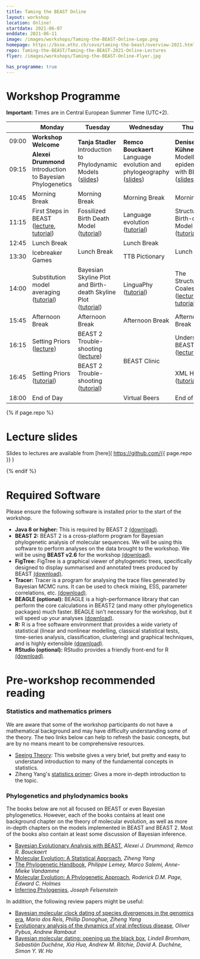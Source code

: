 ```yaml
---
title: Taming the BEAST Online
layout: workshop
location: Online!
startdate: 2021-06-07
enddate: 2021-06-11
image: /images/workshops/Taming-the-BEAST-Online-Logo.png
homepage: https://bsse.ethz.ch/cevo/taming-the-beast/overview-2021.html
repo: Taming-the-BEAST/Taming-the-BEAST-2021-Online-Lectures
flyer: /images/workshops/Taming-the-BEAST-Online-Flyer.jpg

has_programme: true
---
```


# Workshop Programme

**Important:** Times are in Central European Summer Time (UTC+2).

<table>
<thead>

<tr>
<th></th>
<th> Monday
<th> Tuesday
<th> Wednesday
<th> Thursday
<th> Friday
</tr>

</thead>

<tbody>

<tr>
<td> 09:00</td>
<td> <b> Workshop Welcome </b> </td>
<td rowspan="2" class="invited-lecture"> <b>Tanja Stadler</b> <br> Introduction to Phylodynamic Models (<a href="https://github.com/Taming-the-BEAST/Taming-the-BEAST-2021-Online-Lectures/raw/master/Day2_Phylodynamics_-_Tanja_Stadler.pdf">slides</a>) </td>
<td rowspan="2" class="invited-lecture"> <b>Remco Bouckaert </b> <br> Language evolution and phylogeography
(<a href="https://github.com/Taming-the-BEAST/Taming-the-BEAST-2021-Online-Lectures/raw/master/Day3_Culture_Phylogeography_ModelSel_-_Remco_Bouckaert.pdf">slides</a>)</td>
<td rowspan="2" class="invited-lecture"> <b>Denise Kühnert</b> <br> Modelling epidemics with BEAST 2
(<a href="https://github.com/Taming-the-BEAST/Taming-the-BEAST-2021-Online-Lectures/raw/master/Day4_Structured_Phylodynamics_-_Denise_Kuehnert.pdf">slides</a>)</td>
<td rowspan="2" class="lecture"> <b>Tim Vaughan</b> <br> Epidemic trajectory inference (<a href="https://github.com/Taming-the-BEAST/Taming-the-BEAST-2021-Online-Lectures/blob/master/Day5_Trajectories_-_Tim_Vaughan.pdf">slides</a>)</td>
</tr>

<tr>
<td> 09:15 </td>
<td class="invited-lecture"> <b>Alexei Drummond</b> <br> Introduction to Bayesian Phylogenetics </td>
</tr>

<tr>
<td> 10:45 </td>
<td class="food" > Morning Break </td>
<td class="food" > Morning Break </td>
<td class="food" > Morning Break </td>
<td class="food" > Morning Break </td>
<td class="food" > Morning Break </td>
</tr>


<tr>
<td> 11:15 </td>
<td class="tutorial">
    First Steps in BEAST <br>
     (<a href="https://github.com/Taming-the-BEAST/Taming-the-BEAST-2021-Online-Lectures/raw/master/Day1_First_Steps_-_Ceci_Valenzuela.pdf">lecture</a>, <a href="https://taming-the-beast.org/tutorials/Introduction-to-BEAST2/">tutorial</a>)
     </td>
<td class="tutorial"> Fossilized Birth Death Model <br>
     (<a href="https://taming-the-beast.org/tutorials/FBD-tutorial/">tutorial</a>) </td>
<td class="tutorial"> Language evolution <br>
     (<a href="https://taming-the-beast.org/tutorials/LanguagePhylogenies/">tutorial</a>) </td>
<td class="tutorial"> Structured Birth-death Model <br>
     (<a href="https://taming-the-beast.org/tutorials/Structured-birth-death-model/">tutorial</a>) </td>
<td class="tutorial"> StarBEAST 2 <br>
     (<a href="https://taming-the-beast.org/tutorials/starbeast2-tutorial/">tutorial</a>) </td>
</tr>

<tr>
<td> 12:45 </td>
<td class="food">Lunch Break</td>
<td class="food" rowspan="2">Lunch Break</td>
<td class="food">Lunch Break</td>
<td class="food" rowspan="2">Lunch Break</td>
<td class="food" rowspan="2">Lunch Break</td>
</tr>

<tr>
<td> 13:30 </td>
<td class="social">Icebreaker Games</td>
<td class="social">TTB Pictionary</td>
</tr>

<tr>
<td> 14:00 </td>
<td class="tutorial"> Substitution model averaging <br>
     (<a href="https://taming-the-beast.org/tutorials/Substitution-model-averaging/">tutorial</a>) </td>
<td class="tutorial"> Bayesian Skyline Plot and Birth-death Skyline Plot<br>
     (<a href="https://taming-the-beast.org/tutorials/Skyline-plots/">tutorial</a>) </td>
<td class="tutorial"> LinguaPhy (<a href="https://linguaphylo.github.io/tutorials/time-stamped-data/">tutorial</a>) </td>
<td class="tutorial"> The Structured Coalescent <br>
     (<a href="https://github.com/Taming-the-BEAST/Taming-the-BEAST-2021-Online-Lectures/raw/master/Day4_Structured_Coalescent_-_Tim_Vaughan.pdf">lecture</a>, <a href="https://taming-the-beast.org/tutorials/Structured-coalescent/">tutorial</a>) </td>
<td class="tutorial"> Inferring recombination graphs with BEAST 2 <br>
    (<a href="https://github.com/Taming-the-BEAST/Taming-the-BEAST-2021-Online-Lectures/raw/master/Day5_ARGs_-_Ugne_Stolz.pdf">lecture</a>, <a href="https://taming-the-beast.org/tutorials/Reassortment-Tutorial/">tutorial</a>) </td>
</tr>

<tr>
<td> 15:45 </td>
<td class="food"> Afternoon Break </td>
<td class="food"> Afternoon Break </td>
<td class="food"> Afternoon Break </td>
<td class="food"> Afternoon Break </td>
<td class="food"> Afternoon Break </td>
</tr>

<tr>
<td> 16:15 </td>
<td class="lecture"> Setting Priors <br> (<a href="https://github.com/Taming-the-BEAST/Taming-the-BEAST-2021-Online-Lectures/raw/master/Day1_Setting_Priors_-_Sarah_Nadeau.pdf">lecture</a>)
     </td>
<td class="lecture"> BEAST 2 Trouble-shooting <br>
    (<a href="https://github.com/Taming-the-BEAST/Taming-the-BEAST-2021-Online-Lectures/raw/master/Day2_Troubleshooting_-_Tim_Vaughan.pdf">lecture</a>) </td>
<td class="help-session" rowspan="2"> BEAST Clinic </td>
<td class="lecture">
    Understanding BEAST&nbsp;2 XML <br>
    (<a href="https://github.com/Taming-the-BEAST/Taming-the-BEAST-2021-Online-Lectures/raw/master/Day4_XML_-_Tim_Vaughan.pdf">lecture</a>) </td>
<td class="help-session" rowspan="2"> BEAST Clinic </td>
</tr>

<tr>
<td> 16:45 </td>
<td class="tutorial"> Setting Priors <br>
    (<a href="https://taming-the-beast.org/tutorials/Prior-selection/">tutorial</a>) </td>
<td class="tutorial"> BEAST 2 Trouble-shooting <br>
    (<a href="https://taming-the-beast.org/tutorials/Troubleshooting/">tutorial</a>) </td>
<td class="tutorial">
    XML Hacking <br>
    (<a href="https://github.com/Taming-the-BEAST/Taming-the-BEAST-2021-Online-Lectures/raw/master/Day4_XML_-_Tim_Vaughan.pdf">tutorial</a>) </td>
</tr>

<tr>
<td> 18:00 </td>
<td colspan="2"> End of Day </td>
<td class="social"> Virtual Beers </td>
<td colspan="2"> End of Day </td>
<!-- <td> End of Day </td> -->
<!-- <td> End of Day </td> -->
<!-- <td> End of Day </td> -->
<!-- <td> End of Day </td> -->
</tr>



</tbody>
</table>

{% if page.repo %}

# Lecture slides

Slides to lectures are available from [here]( https://github.com/{{ page.repo }} )

{% endif %}


# Required Software

Please ensure the following software is installed prior to the start of the workshop.

- **Java 8 or higher:** This is required by BEAST 2 [(download)](https://adoptopenjdk.net/).
- **BEAST 2:** BEAST 2 is a cross-platform program for Bayesian phylogenetic analysis of molecular sequences. We will be using this software to perform analyses on the data brought to the workshop. We will be using **BEAST v2.6** for the workshop [(download)](http://beast2.org/).
- **FigTree:** FigTree is a graphical viewer of phylogenetic trees, specifically designed to display summarised and annotated trees produced by BEAST [(download)](http://beast.community/figtree).
- **Tracer:** Tracer is a program for analysing the trace files generated by Bayesian MCMC runs. It can be used to check mixing, ESS, parameter correlations, etc. [(download)](http://beast.community/tracer).
- **BEAGLE (optional):** BEAGLE is a high-performance library that can perform the core calculations in BEAST2 (and many other phylogenetics packages) much faster. BEAGLE isn't necessary for the workshop, but it will speed up your analyses [(download)](https://github.com/beagle-dev/beagle-lib).
- **R:** R is a free software environment that provides a wide variety of statistical (linear and nonlinear modelling, classical statistical tests, time-series analysis, classification, clustering) and graphical techniques, and is highly extensible [(download)](https://www.r-project.org/).
- **RStudio (optional):** RStudio provides a friendly front-end for R [(download)](https://www.rstudio.com/).


# Pre-workshop recommended reading


### Statistics and mathematics primers

We are aware that some of the workshop participants do not have a mathematical background and may have difficulty understanding some of the theory. The two links below can help to refresh the basic concepts, but are by no means meant to be comprehensive resources.

- [Seeing Theory](http://students.brown.edu/seeing-theory/index.html): This website gives a very brief, but pretty and easy to understand introduction to many of the fundamental concepts in statistics. 
- Ziheng Yang's [statistics primer](http://abacus.gene.ucl.ac.uk/PPS/PrimerProbabilityStatistics.pdf): Gives a more in-depth introduction to the topic.

### Phylogenetics and phylodynamics books

The books below are not all focused on BEAST or even Bayesian phylogenetics. However, each of the books contains at least one background chapter on the theory of molecular evolution, as well as more in-depth chapters on the models implemented in BEAST and BEAST 2. Most of the books also contain at least some discussion of Bayesian inference.

- [Bayesian Evolutionary Analysis with BEAST](https://www.beast2.org/book/), _Alexei J. Drummond, Remco R. Bouckaert_
- [Molecular Evolution: A Statistical Approach](http://abacus.gene.ucl.ac.uk/MESA/), _Ziheng Yang_
- [The Phylogenetic Handbook](http://www.cambridge.org/catalogue/catalogue.asp?isbn=9780521877107), _Philippe Lemey, Marco Salemi, Anne-Mieke Vandamme_
- [Molecular Evolution: A Phylogenetic Approach](http://eu.wiley.com/WileyCDA/WileyTitle/productCd-0865428891.html), _Roderick D.M. Page, Edward C. Holmes_
- [Inferring Phylogenies](https://www.amazon.co.uk/Inferring-Phylogenies-Joseph-Felsenstein/dp/0878931775), _Joseph Felsenstein_

In addition, the following review papers might be useful:

- [Bayesian molecular clock dating of species divergences in the genomics era](https://www.nature.com/articles/nrg.2015.8), _Mario dos Reis, Phillip Donoghue, Ziheng Yang_
- [Evolutionary analysis of the dynamics of viral infectious disease](https://www.nature.com/articles/nrg2583), _Oliver Pybus, Andrew Rambaut_
- [Bayesian molecular dating: opening up the black box](https://onlinelibrary.wiley.com/doi/abs/10.1111/brv.12390), _Lindell Bromham, Sebastián Duchêne, Xia Hua, Andrew M. Ritchie, David A. Duchêne, Simon Y. W. Ho_

